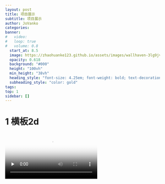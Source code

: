 ```yaml
---
layout: post
title: 项目展示 
subtitle: 项目展示 
author: JoVanko
categories: 
banner:
#   video: 
#   loop: true
#   volume: 0.8
  start_at: 8.5
  image: https://zhaohuanke123.github.io/assets/images/wallhaven-3lg9jv.jpg
  opacity: 0.618
  background: "#000"
  height: "100vh"
  min_height: "38vh"
  heading_style: "font-size: 4.25em; font-weight: bold; text-decoration: underline"
  subheading_style: "color: gold"
tags: 
top: 1
sidebar: []
---
```

# 1 横板2d

<!-- 视频 -->
<video id="video" controls="" preload="none" poster="https://zhaohuanke123.github.io/assets/videos/横板2D.mkv">
<source id="mp4" src="https://zhaohuanke123.github.io/assets/videos/横板2D.mkv" type="video/mp4">
</video>
